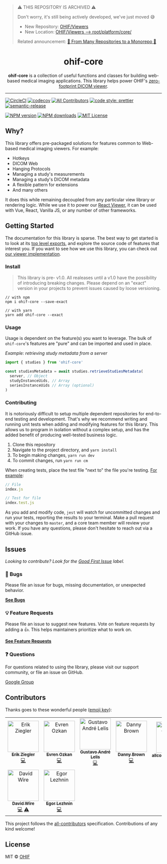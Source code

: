 > ⚠️ THIS REPOSITORY IS ARCHIVED ⚠️
> 
> Don't worry, it's still being actively developed, we've just moved 😅
>
> - New Repository: [OHIF/Viewers](https://github.com/OHIF/Viewers)
> - New Location: [OHIF/Viewers --> root/platform/core/](https://github.com/OHIF/Viewers/tree/master/platform/core)
>
> Related announcement: [🎉 From Many Repositories to a Monorepo 🤖](https://github.com/OHIF/Viewers/issues/768)

<!-- prettier-ignore-start -->
<!-- markdownlint-disable -->
<div align="center">
  <h1>ohif-core</h1>
  <p><strong>ohif-core</strong> is a collection of useful functions and classes for building web-based medical imaging applications. This library helps power OHIF's <a href="https://github.com/OHIF/Viewers">zero-footprint DICOM viewer</a>.</p>
</div>

<hr />

[![CircleCI][circleci-image]][circleci-url]
[![codecov][codecov-image]][codecov-url]
[![All Contributors](https://img.shields.io/badge/all_contributors-9-orange.svg?style=flat-square)](#contributors)
[![code style: prettier][prettier-image]][prettier-url]
[![semantic-release][semantic-image]][semantic-url]

[![NPM version][npm-version-image]][npm-url]
[![NPM downloads][npm-downloads-image]][npm-url]
[![MIT License][license-image]][license-url]
<!-- markdownlint-enable -->
<!-- prettier-ignore-end -->

## Why?

This library offers pre-packaged solutions for features common to Web-based
medical imaging viewers. For example:

- Hotkeys
- DICOM Web
- Hanging Protocols
- Managing a study's measurements
- Managing a study's DICOM metadata
- A flexible pattern for extensions
- And many others

It does this while remaining decoupled from any particular view library or
rendering logic. While we use it to power our [React Viewer][react-viewer], it
can be used with Vue, React, Vanilla JS, or any number of other frameworks.

## Getting Started

The documentation for this library is sparse. The best way to get started is to
look at its
[top level exports](https://github.com/OHIF/ohif-core/blob/master/src/index.js),
and explore the source code of features that interest you. If you want to see
how we use this library, you can check out [our viewer
implementation][react-viewer].

### Install

> This library is pre- v1.0. All realeases until a v1.0 have the possibility of
> introducing breaking changes. Please depend on an "exact" version in your
> projects to prevent issues caused by loose versioning.

```
// with npm
npm i ohif-core --save-exact

// with yarn
yarn add ohif-core --exact
```

### Usage

Usage is dependent on the feature(s) you want to leverage. The bulk of
`ohif-core`'s features are "pure" and can be imported and used in place.

_Example: retrieving study metadata from a server_

```js
import { studies } from 'ohif-core'

const studiesMetadata = await studies.retrieveStudiesMetadata(
  server, // Object
  studyInstanceUids, // Array
  seriesInstanceUids // Array (optional)
)
```

### Contributing

It is notoriously difficult to setup multiple dependent repositories for
end-to-end testing and development. That's why we recommend writing and running
unit tests when adding and modifying features for this library. This allows us
to program in isolation without a complex setup, and has the added benefit of
producing well-tested business logic.

1. Clone this repository
2. Navigate to the project directory, and `yarn install`
3. To begin making changes, `yarn run dev`
4. To commit changes, run `yarn run cm`

When creating tests, place the test file "next to" the file you're testing.
[For example](https://github.com/OHIF/ohif-core/blob/master/src/index.test.js):

```js
// File
index.js

// Test for file
index.test.js
```

As you add and modify code, `jest` will watch for uncommitted changes and run
your tests, reporting the results to your terminal. Make a pull request with
your changes to `master`, and a core team member will review your work. If you
have any questions, please don't hesitate to reach out via a GitHub issue.

## Issues

_Looking to contribute? Look for the [Good First Issue][good-first-issue]
label._

### 🐛 Bugs

Please file an issue for bugs, missing documentation, or unexpected behavior.

[**See Bugs**][bugs]

### 💡 Feature Requests

Please file an issue to suggest new features. Vote on feature requests by adding
a 👍. This helps maintainers prioritize what to work on.

[**See Feature Requests**][requests-feature]

### ❓ Questions

For questions related to using the library, please visit our support community,
or file an issue on GitHub.

[Google Group][google-group]

## Contributors

Thanks goes to these wonderful people
([emoji key](https://allcontributors.org/docs/en/emoji-key)):

<!-- ALL-CONTRIBUTORS-LIST:START - Do not remove or modify this section -->
<!-- prettier-ignore -->
<table>
  <tr>
    <td align="center"><a href="https://github.com/swederik"><img src="https://avatars3.githubusercontent.com/u/607793?v=4" width="100px;" alt="Erik Ziegler"/><br /><sub><b>Erik Ziegler</b></sub></a><br /><a href="https://github.com/OHIF/ohif-core/commits?author=swederik" title="Code">💻</a></td>
    <td align="center"><a href="https://github.com/evren217"><img src="https://avatars1.githubusercontent.com/u/4920551?v=4" width="100px;" alt="Evren Ozkan"/><br /><sub><b>Evren Ozkan</b></sub></a><br /><a href="https://github.com/OHIF/ohif-core/commits?author=evren217" title="Code">💻</a></td>
    <td align="center"><a href="https://github.com/galelis"><img src="https://avatars3.githubusercontent.com/u/2378326?v=4" width="100px;" alt="Gustavo André Lelis"/><br /><sub><b>Gustavo André Lelis</b></sub></a><br /><a href="https://github.com/OHIF/ohif-core/commits?author=galelis" title="Code">💻</a></td>
    <td align="center"><a href="http://dannyrb.com/"><img src="https://avatars1.githubusercontent.com/u/5797588?v=4" width="100px;" alt="Danny Brown"/><br /><sub><b>Danny Brown</b></sub></a><br /><a href="https://github.com/OHIF/ohif-core/commits?author=dannyrb" title="Code">💻</a></td>
    <td align="center"><a href="https://github.com/all-contributors/all-contributors-bot"><img src="https://avatars3.githubusercontent.com/u/46843839?v=4" width="100px;" alt="allcontributors[bot]"/><br /><sub><b>allcontributors[bot]</b></sub></a><br /><a href="https://github.com/OHIF/ohif-core/commits?author=allcontributors" title="Documentation">📖</a></td>
    <td align="center"><a href="https://github.com/ivan-aksamentov"><img src="https://avatars0.githubusercontent.com/u/9403403?v=4" width="100px;" alt="Ivan Aksamentov"/><br /><sub><b>Ivan Aksamentov</b></sub></a><br /><a href="https://github.com/OHIF/ohif-core/commits?author=ivan-aksamentov" title="Code">💻</a> <a href="https://github.com/OHIF/ohif-core/commits?author=ivan-aksamentov" title="Tests">⚠️</a></td>
    <td align="center"><a href="http://igoroctaviano.com"><img src="https://avatars0.githubusercontent.com/u/13886933?v=4" width="100px;" alt="Igor Octaviano"/><br /><sub><b>Igor Octaviano</b></sub></a><br /><a href="https://github.com/OHIF/ohif-core/commits?author=igoroctaviano" title="Code">💻</a></td>
  </tr>
  <tr>
    <td align="center"><a href="https://github.com/dlwire"><img src="https://avatars3.githubusercontent.com/u/1167291?v=4" width="100px;" alt="David Wire"/><br /><sub><b>David Wire</b></sub></a><br /><a href="https://github.com/OHIF/ohif-core/commits?author=dlwire" title="Code">💻</a> <a href="https://github.com/OHIF/ohif-core/commits?author=dlwire" title="Tests">⚠️</a></td>
    <td align="center"><a href="http://egor.lezhn.in"><img src="https://avatars0.githubusercontent.com/u/878990?v=4" width="100px;" alt="Egor Lezhnin"/><br /><sub><b>Egor Lezhnin</b></sub></a><br /><a href="https://github.com/OHIF/ohif-core/commits?author=pavertomato" title="Code">💻</a></td>
  </tr>
</table>

<!-- ALL-CONTRIBUTORS-LIST:END -->

This project follows the
[all-contributors](https://github.com/all-contributors/all-contributors)
specification. Contributions of any kind welcome!

## License

MIT © [OHIF](https://github.com/OHIF)

<!--
Links:
-->

<!-- prettier-ignore-start -->
<!-- ROW -->
[all-contributors-image]: https://img.shields.io/badge/all_contributors-0-orange.svg?style=flat-square
[contributing-url]: https://github.com/OHIF/ohif-core/blob/master/CONTRIBUTING.md
[circleci-image]: https://circleci.com/gh/OHIF/ohif-core.svg?style=svg
[circleci-url]: https://circleci.com/gh/OHIF/ohif-core
[codecov-image]: https://codecov.io/gh/OHIF/ohif-core/branch/master/graph/badge.svg
[codecov-url]: https://codecov.io/gh/OHIF/ohif-core
[prettier-image]: https://img.shields.io/badge/code_style-prettier-ff69b4.svg?style=flat-square
[prettier-url]: https://github.com/prettier/prettier
[semantic-image]: https://img.shields.io/badge/%20%20%F0%9F%93%A6%F0%9F%9A%80-semantic--release-e10079.svg
[semantic-url]: https://github.com/semantic-release/semantic-release
<!-- ROW -->
[npm-url]: https://npmjs.org/package/ohif-core
[npm-downloads-image]: https://img.shields.io/npm/dm/ohif-core.svg?style=flat-square
[npm-version-image]: https://img.shields.io/npm/v/ohif-core.svg?style=flat-square
[license-image]: https://img.shields.io/badge/license-MIT-blue.svg?style=flat-square
[license-url]: LICENSE
<!-- Misc. -->
[react-viewer]: https://github.com/OHIF/Viewers/tree/react
<!-- Issue Boilerplate -->
[bugs]: https://github.com/OHIF/ohif-core/labels/bug
[requests-feature]: https://github.com/OHIF/ohif-core/labels/enhancement
[good-first-issue]: https://github.com/OHIF/ohif-core/labels/good%20first%20issue
[google-group]: https://groups.google.com/forum/#!forum/cornerstone-platform
<!-- prettier-ignore-end -->
